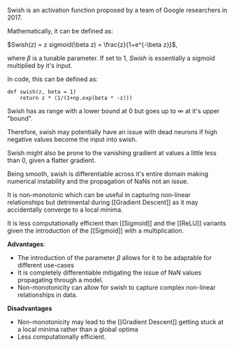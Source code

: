 Swish is an activation function proposed by a team of Google researchers in 2017.

Mathematically, it can be defined as:

$Swish(z) = z sigmoid(\beta z) = \frac{z}{1+e^{-\beta z}}$,

where $\beta$ is a tunable parameter. If set to $1$, $Swish$ is essentially a sigmoid multiplied by it's input.

In code, this can be defined as:

```
def swish(z, beta = 1)
	return z * (1/(1+np.exp(beta * -z)))
```

Swish has as range with a lower bound at $0$ but goes up to $\infty$ at it's upper "bound". 

Therefore, swish may potentially have an issue with dead neurons if high negative values become the input into swish.

Swish might also be prone to the vanishing gradient at values a little less than $0$, given a flatter gradient.

Being smooth, swish is differentiable across it's entire domain making numerical instability and the propagation of NaNs not an issue.

It is non-monotonic which can be useful in capturing non-linear relationships but detrimental during [[Gradient Descent]] as it may accidentally converge to a local minima.

It is less computationally efficient than [[Sigmoid]] and the [[ReLU]] variants given the introduction of the [[Sigmoid]] with a multiplication.

**Advantages**:
- The introduction of the parameter $\beta$ allows for it to be adaptable for different use-cases
- It is completely differentiable mitigating the issue of NaN values propagating through a model.
- Non-monotonicity can allow for swish to capture complex non-linear relationships in data.

**Disadvantages**
- Non-monotonicity may lead to the [[Gradient Descent]] getting stuck at a local minima rather than a global optima
- Less computationally efficient.